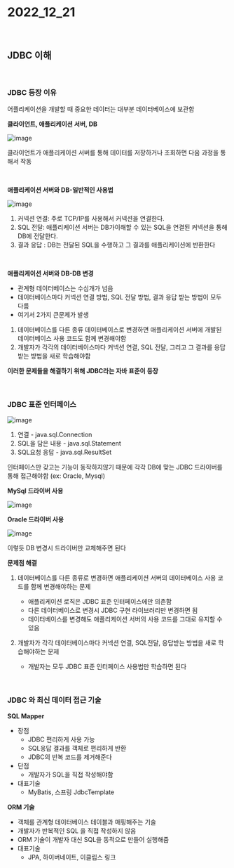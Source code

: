 # 2022_12_21

</br>

## JDBC 이해

</br>

### <b>JDBC 등장 이유 </b>

어플리케이션을 개발할 때 중요한 데이터는 대부분 데이터베이스에 보관함

<b>클라이언트, 애플리케이션 서버, DB</b>

![image](https://user-images.githubusercontent.com/96561194/209076043-ab50c10b-2983-4d97-bfac-2eae1d0b6341.png)

클라이언트가 애플리케이션 서버를 통해 데이터를 저장하거나 조회하면 다음 과정을 통해서 작동

</br>

<b> 애플리케이션 서버와 DB-일반적인 사용법</b>

![image](https://user-images.githubusercontent.com/96561194/209077744-b63c7031-0606-476e-b5e2-cb29266371d9.png)

1.  커넥션 연결: 주로 TCP/IP를 사용해서 커넥션을 연결한다.
2.  SQL 전달: 애플리케이션 서버는 DB가이해할 수 있는 SQL을 연결된 커넥션을 통해 DB에 전달한다.
3.  결과 응답 : DB는 전달된 SQL을 수행하고 그 결과를 애플리케이션에 반환한다

</br>

<b>애플리케이션 서버와 DB-DB 변경</b>

-   관계형 데이터베이스는 수십개가 넘음
-   데이터베이스마다 커넥션 연결 방법, SQL 전달 방법, 결과 응답 받는 방법이 모두 다름
-   여기서 2가지 큰문제가 발생

1.  데이터베이스를 다른 종류 데이터베이스로 변경하면 애플리케이션 서버에 개발된 데이터베이스 사용 코드도 함께 변경해야함
2.  개발자가 각각의 데이터베이스마다 커넥션 연결, SQL 전달, 그리고 그 결과를 응답받는 방법을 새로 학습해야함

**이러한 문제들을 해결하기 위해 JDBC라는 자바 표준이 등장**

</br>

### <b>JDBC 표준 인터페이스 </b>

![image](https://user-images.githubusercontent.com/96561194/209079131-ed605cbe-b0d8-406f-a735-fc523552dc06.png)

1.  연결 - java.sql.Connection
2.  SQL을 담은 내용 - java.sql.Statement
3.  SQL요청 응답 - java.sql.ResultSet

인터페이스만 갖고는 기능이 동작하지않기 때문에 각각 DB에 맞는 JDBC 드라이버를 통해 접근해야함 (ex: Oracle, Mysql)

<b>MySql 드라이버 사용 </b>

![image](https://user-images.githubusercontent.com/96561194/209079634-5b6801b6-1ac1-41fb-b612-798c250f2d33.png)

<b>Oracle 드라이버 사용 </b>

![image](https://user-images.githubusercontent.com/96561194/209079735-509cc148-bdaa-4aec-bae4-84e12bcb55bd.png)

이렇듯 DB 변경시 드라이버만 교체해주면 된다

<b>문제점 해결 </b>

1.  데이터베이스를 다른 종류로 변경하면 애플리케이션 서버의 데이터베이스 사용 코드를 함께 변경해야하는 문제

    -   애플리케이션 로직은 JDBC 표준 인터페이스에만 의존함
    -   다른 데이터베이스로 변경시 JDBC 구현 라이브러리만 변경하면 됨
    -   데이터베이스를 변경해도 애플리케이션 서버의 사용 코드를 그대로 유지할 수 있음

2.  개발자가 각각 데이터베이스마다 커넥션 연결, SQL전달, 응답받는 방법을 새로 학습해야하는 문제
    -   개발자는 모두 JDBC 표준 인터페이스 사용법만 학습하면 된다

</br>

### <b>JDBC 와 최신 데이터 접근 기술</b>

<b>SQL Mapper</b>

-   장점
    -   JDBC 편리하게 사용 가능
    -   SQL응답 결과를 객체로 편리하게 반환
    -   JDBC의 반복 코드를 제거해준다
-   단점
    -   개발자가 SQL을 직접 작성해야함
-   대표기술
    -   MyBatis, 스프링 JdbcTemplate

<b>ORM 기술</b>

-   객체를 관계형 데이터베이스 테이블과 매핑해주는 기술
-   개발자가 반복적인 SQL 을 직접 작성하지 않음
-   ORM 기술이 개발자 대신 SQL을 동적으로 만들어 실행해줌
-   대표기술
    -   JPA, 하이버네이트, 이클립스 링크
